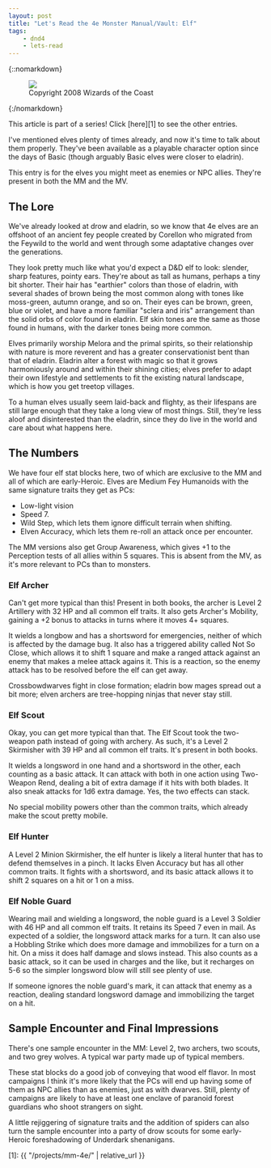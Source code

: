 ```yaml
---
layout: post
title: "Let's Read the 4e Monster Manual/Vault: Elf"
tags:
    - dnd4
    - lets-read
---
```


{::nomarkdown}
<figure class="right">
  <img src="{{ "/assets/wir-mm-4e-elemental.png" | absolute_url }}"/>
  <figcaption>
    Copyright 2008 Wizards of the Coast
  </figcaption>
</figure>
{:/nomarkdown}

This article is part of a series! Click [here][1] to see the other entries.

I've mentioned elves plenty of times already, and now it's time to talk about
them properly. They've been available as a playable character option since the
days of Basic (though arguably Basic elves were closer to eladrin).

This entry is for the elves you might meet as enemies or NPC allies. They're
present in both the MM and the MV.

## The Lore

We've already looked at drow and eladrin, so we know that 4e elves are an
offshoot of an ancient fey people created by Corellon who migrated from the
Feywild to the world and went through some adaptative changes over the
generations.

They look pretty much like what you'd expect a D&D elf to look: slender, sharp
features, pointy ears. They're about as tall as humans, perhaps a tiny bit
shorter. Their hair has "earthier" colors than those of eladrin, with several
shades of brown being the most common along with tones like moss-green, autumn
orange, and so on. Their eyes can be brown, green, blue or violet, and have a
more familiar "sclera and iris" arrangement than the solid orbs of color found
in eladrin. Elf skin tones are the same as those found in humans, with the
darker tones being more common.

Elves primarily worship Melora and the primal spirits, so their relationship
with nature is more reverent and has a greater conservationist bent than that of
eladrin. Eladrin alter a forest with magic so that it grows harmoniously around
and within their shining cities; elves prefer to adapt their own lifestyle and
settlements to fit the existing natural landscape, which is how you get treetop
villages.

To a human elves usually seem laid-back and flighty, as their lifespans are
still large enough that they take a long view of most things. Still, they're
less aloof and disinterested than the eladrin, since they do live in the world
and care about what happens here.

## The Numbers

We have four elf stat blocks here, two of which are exclusive to the MM and all
of which are early-Heroic. Elves are Medium Fey Humanoids with the same
signature traits they get as PCs:

- Low-light vision
- Speed 7.
- Wild Step, which lets them ignore difficult terrain when shifting.
- Elven Accuracy, which lets them re-roll an attack once per encounter.

The MM versions also get Group Awareness, which gives +1 to the Perception tests
of all allies within 5 squares. This is absent from the MV, as it's more
relevant to PCs than to monsters.

### Elf Archer

Can't get more typical than this! Present in both books, the archer is Level 2
Artillery with 32 HP and all common elf traits. It also gets Archer's Mobility,
gaining a +2 bonus to attacks in turns where it moves 4+ squares.

It wields a longbow and has a shortsword for emergencies, neither of which is
affected by the damage bug. It also has a triggered ability called Not So Close,
which allows it to shift 1 square and make a ranged attack against an enemy that
makes a melee attack agains it. This is a reaction, so the enemy attack has to
be resolved before the elf can get away.

Crossbowdwarves fight in close formation; eladrin bow mages spread out a bit
more; elven archers are tree-hopping ninjas that never stay still.

### Elf Scout

Okay, you can get more typical than that. The Elf Scout took the two-weapon path
instead of going with archery. As such, it's a Level 2 Skirmisher with 39 HP and
all common elf traits. It's present in both books.

It wields a longsword in one hand and a shortsword in the other, each counting
as a basic attack. It can attack with both in one action using Two-Weapon Rend,
dealing a bit of extra damage if it hits with both blades. It also sneak attacks
for 1d6 extra damage. Yes, the two effects can stack.

No special mobility powers other than the common traits, which already make the
scout pretty mobile.

### Elf Hunter

A Level 2 Minion Skirmisher, the elf hunter is likely a literal hunter that has
to defend themselves in a pinch. It lacks Elven Accuracy but has all other
common traits. It fights with a shortsword, and its basic attack allows it to
shift 2 squares on a hit or 1 on a miss.

### Elf Noble Guard

Wearing mail and wielding a longsword, the noble guard is a Level 3 Soldier with
46 HP and all common elf traits. It retains its Speed 7 even in mail. As
expected of a soldier, the longsword attack marks for a turn. It can also use a
Hobbling Strike which does more damage and immobilizes for a turn on a hit. On a
miss it does half damage and slows instead. This also counts as a basic attack,
so it can be used in charges and the like, but it recharges on 5-6 so the
simpler longsword blow will still see plenty of use.

If someone ignores the noble guard's mark, it can attack that enemy as a
reaction, dealing standard longsword damage and immobilizing the target on a
hit.


## Sample Encounter and Final Impressions

There's one sample encounter in the MM: Level 2, two archers, two scouts, and
two grey wolves. A typical war party made up of typical members.

These stat blocks do a good job of conveying that wood elf flavor. In most
campaigns I think it's more likely that the PCs will end up having some of them
as NPC allies than as enemies, just as with dwarves. Still, plenty of campaigns
are likely to have at least one enclave of paranoid forest guardians who shoot
strangers on sight.

A little rejiggering of signature traits and the addition of spiders can also
turn the sample encounter into a party of drow scouts for some early-Heroic
foreshadowing of Underdark shenanigans.

[1]: {{ "/projects/mm-4e/" | relative_url }}
